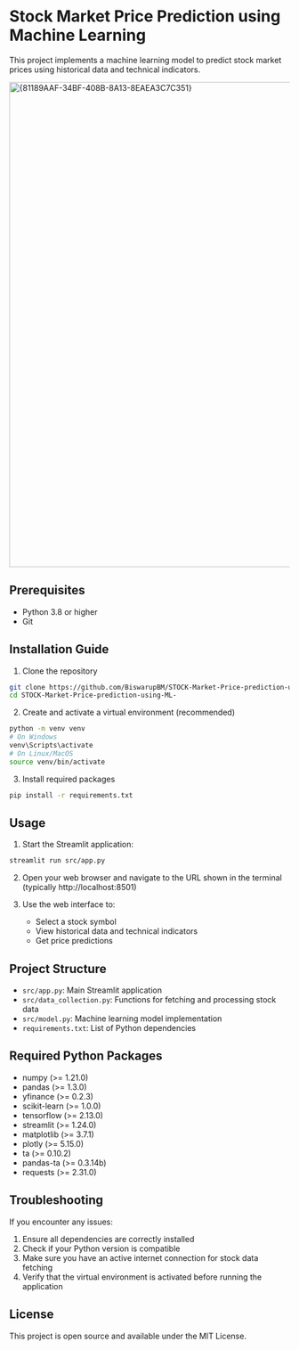 # Stock Market Price Prediction using Machine Learning

This project implements a machine learning model to predict stock market prices using historical data and technical indicators.


<img width="1920" height="871" alt="{81189AAF-34BF-408B-8A13-8EAEA3C7C351}" src="https://github.com/user-attachments/assets/a387ae94-631f-40b3-b8fd-b39549652d72" />


## Prerequisites

- Python 3.8 or higher
- Git

## Installation Guide

1. Clone the repository
```bash
git clone https://github.com/BiswarupBM/STOCK-Market-Price-prediction-using-ML-.git
cd STOCK-Market-Price-prediction-using-ML-
```

2. Create and activate a virtual environment (recommended)
```bash
python -m venv venv
# On Windows
venv\Scripts\activate
# On Linux/MacOS
source venv/bin/activate
```

3. Install required packages
```bash
pip install -r requirements.txt
```

## Usage

1. Start the Streamlit application:
```bash
streamlit run src/app.py
```

2. Open your web browser and navigate to the URL shown in the terminal (typically http://localhost:8501)

3. Use the web interface to:
   - Select a stock symbol
   - View historical data and technical indicators
   - Get price predictions

## Project Structure

- `src/app.py`: Main Streamlit application
- `src/data_collection.py`: Functions for fetching and processing stock data
- `src/model.py`: Machine learning model implementation
- `requirements.txt`: List of Python dependencies

## Required Python Packages

- numpy (>= 1.21.0)
- pandas (>= 1.3.0)
- yfinance (>= 0.2.3)
- scikit-learn (>= 1.0.0)
- tensorflow (>= 2.13.0)
- streamlit (>= 1.24.0)
- matplotlib (>= 3.7.1)
- plotly (>= 5.15.0)
- ta (>= 0.10.2)
- pandas-ta (>= 0.3.14b)
- requests (>= 2.31.0)

## Troubleshooting

If you encounter any issues:

1. Ensure all dependencies are correctly installed
2. Check if your Python version is compatible
3. Make sure you have an active internet connection for stock data fetching
4. Verify that the virtual environment is activated before running the application

## License

This project is open source and available under the MIT License.
